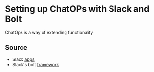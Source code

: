 # Setting up ChatOPs with Slack and Bolt

ChatOps is a way of extending functionality



## Source

- Slack [apps](https://api.slack.com/apps)
- Slack's bolt [framework](https://slack.dev/bolt-js/tutorial/getting-started)
